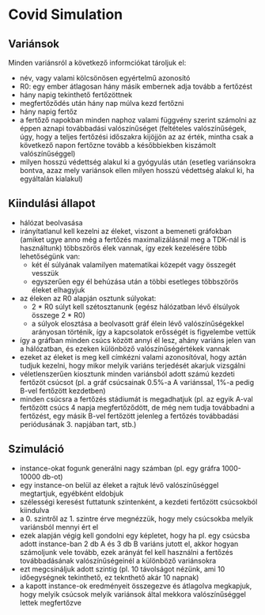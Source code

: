 # Covid Simulation

## Variánsok
Minden variánsról a következő informciókat tároljuk el:
- név, vagy valami kölcsönösen egyértelmű azonosító
- R0: egy ember átlagosan hány másik embernek adja tovább a fertőzést
- hány napig tekinthető fertőzöttnek
- megfertőződés után hány nap múlva kezd fertőzni
- hány napig fertőz
- a fertőző napokban minden naphoz valami függvény szerint számolni az éppen aznapi továbbadási valószínűséget (feltételes valószínűségek, úgy, hogy a teljes fertőzési időszakra kijöjjön az az érték, mintha csak a következő napon fertőzne tovább a későbbiekben kiszámolt valószínűséggel)
- milyen hosszú védettség alakul ki a gyógyulás után (esetleg variánsokra bontva, azaz mely variánsok ellen milyen hosszú védettség alakul ki, ha egyáltalán kialakul)

## Kiindulási állapot
- hálózat beolvasása
- irányítatlanul kell kezelni az éleket, viszont a bemeneti gráfokban (amiket ugye anno még a fertőzés maximalizálásnál meg a TDK-nál is használtunk) többszörös élek vannak, így ezek kezelésére több lehetőségünk van:
    - két él súlyának valamilyen matematikai közepét vagy összegét vesszük
    - egyszerűen egy él behúzása után a többi esetleges többszörös éleket elhagyjuk
- az éleken az R0 alapján osztunk súlyokat:
    - 2 * R0 súlyt kell szétosztanunk (egész hálózatban lévő élsúlyok összege 2 * R0)
    - a súlyok elosztása a beolvasott gráf élein lévő valószínűségekkel arányosan történik, így a kapcsolatok erősségét is figyelembe vettük
- így a gráfban minden csúcs között annyi él lesz, ahány variáns jelen van a hálózatban, és ezeken különböző valószínűségértékek vannak
- ezeket az éleket is meg kell címkézni valami azonosítóval, hogy aztán tudjuk kezelni, hogy mikor melyik variáns terjedését akarjuk vizsgálni
- véletlenszerűen kiosztunk minden variánsból adott számú kezdeti fertőzöt csúcsot (pl. a gráf csúcsainak 0.5%-a A variánssal, 1%-a pedig B-vel fertőzött kezdetben)
- minden csúcsra a fertőzés stádiumát is megadhatjuk (pl. az egyik A-val fertőzött csúcs 4 napja megfertőződött, de még nem tudja továbbadni a fertőzést, egy másik B-vel fertőzött jelenleg a fertőzés továbbadási periódusának 3. napjában tart, stb.)

## Szimuláció
- instance-okat fogunk generálni nagy számban (pl. egy gráfra 1000-10000 db-ot)
- egy instance-on belül az éleket a rajtuk lévő valószínűséggel megtartjuk, egyébként eldobjuk
- szélességi keresést futtatunk szintenként, a kezdeti fertőzött csúcsokból kiindulva
- a 0. szintről az 1. szintre érve megnézzük, hogy mely csúcsokba melyik variánsból mennyi ért el
- ezek alapján végig kell gondolni egy képletet, hogy ha pl. egy csúcsba adott instance-ban 2 db A és 3 db B variáns jutott el, akkor hogyan számoljunk vele tovább, ezek arányát fel kell használni a fertőzés továbbadásának valószínűségeinél a különböző variánsokra
- ezt megcsináljuk adott szintig (pl. 10 távolságot nézünk, ami 10 időegységnek tekinthető, ez teknthető akár 10 napnak)
- a kapott instance-ok eredményeit összegezve és átlagolva megkapjuk, hogy melyik csúcsok melyik variánsok által mekkora valószínűséggel lettek megfertőzve